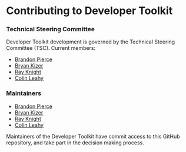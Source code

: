 <!-- Copyright 2024 Hypergiant Galactic Systems Inc. All rights reserved.
This file is licensed to you under the Apache License, Version 2.0 (the "License");
you may not use this file except in compliance with the License. You may obtain a copy
of the License at https://www.apache.org/licenses/LICENSE-2.0
Unless required by applicable law or agreed to in writing, software distributed under
the License is distributed on an "AS IS" BASIS, WITHOUT WARRANTIES OR REPRESENTATIONS
OF ANY KIND, either express or implied. See the License for the specific language
governing permissions and limitations under the License. -->

# Contributing to Developer Toolkit

### Technical Steering Committee

Developer Toolkit development is governed by the Technical Steering Committee (TSC). Current members:

- [Brandon Pierce](https://github.com/--)
- [Bryan Kizer](https://github.com/--)
- [Ray Knight](https://github.com/--)
- [Colin Leahy](https://github.com/--)


### Maintainers

- [Brandon Pierce](https://github.com/--)
- [Bryan Kizer](https://github.com/--)
- [Ray Knight](https://github.com/--)
- [Colin Leahy](https://github.com/--)

Maintainers of the Developer Toolkit have commit access to this GitHub repository, and take part in the decision making process.

